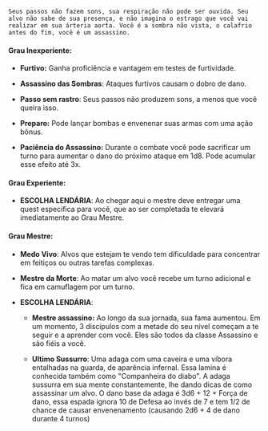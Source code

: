 ```
Seus passos não fazem sons, sua respiração não pode ser ouvida. Seu alvo não sabe de sua presença, e não imagina o estrago que você vai realizar em sua árteria aorta. Você é a sombra não vista, o calafrio antes do fim, você é um assassino.
```

#### Grau Inexperiente:
	
- **Furtivo:** Ganha proficiência e vantagem em testes de furtividade.
	
- **Assassino das Sombras**: Ataques furtivos causam o dobro de dano.

- **Passo sem rastro**: Seus passos não produzem sons, a menos que você queira isso.
	
- **Preparo:** Pode lançar bombas e envenenar suas armas com uma ação bônus.
	  
- **Paciência do Assassino:** Durante o combate você pode sacrificar um turno para aumentar o dano do próximo ataque em 1d8. Pode acumular esse efeito até 3x.
	
#### Grau Experiente: 
	
- **ESCOLHA LENDÁRIA**: Ao chegar aqui o mestre deve entregar uma quest especifica para você, que ao ser completada te elevará imediatamente ao Grau Mestre.
	
#### Grau Mestre: 
	
- **Medo Vivo**: Alvos que estejam te vendo tem dificuldade para concentrar em feitiços ou outras tarefas complexas.
	
- **Mestre da Morte**: Ao matar um alvo você recebe um turno adicional e fica em camuflagem por um turno.
	
- **ESCOLHA LENDÁRIA**: 
	- **Mestre assassino:** Ao longo da sua jornada, sua fama aumentou. Em um momento, 3 discípulos com a metade do seu nível começam a te seguir e a aprender com você. Eles são todos da classe Assassino e são fiéis a você.
		
	- **Ultimo Sussurro**: Uma adaga com uma caveira e uma víbora  entalhadas na guarda, de aparência infernal. Essa lamina é conhecida também como "Companheira do diabo". A adaga sussurra em sua mente constantemente, lhe dando dicas de como assassinar um alvo. O dano base da adaga é 3d6 + 12 + Força de dano, essa espada ignora 10 de Defesa ao invés de 7 e tem 1/2 de chance de causar envenenamento (causando 2d6 + 4 de dano durante 4 turnos)